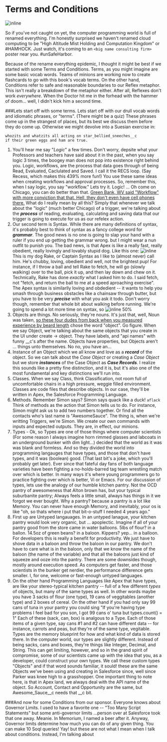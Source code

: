 # Terms and Conditions

![inline](http://i.imgur.com/HK3iraZ.jpg)

So if you've not caught on yet, the computer programming world is full of renamed everything. I'm honestly surprised we haven't renamed cloud computing to be "High Altitude Mist Holding and Computation Kingdom" or #HAMHOCK. Just watch, it's coming to an ```<big name consulting firm>``` poster near you. #unSafeHarbor.

Because of the rename everything epidemic, I thought it might be best if we started with some Terms and Conditions. Terms, as you might imagine are some basic vocab words. Teams of minions are working now to create flashcards to go with this book's vocab terms. On the other hand, Conditions refer to safe and reasonable boundaries to our Reflex metaphor. This isn't really a breakdown of the metaphor either. After all, Reflexes don't work *everywhere*. When the Doctor hit me in the forhead with the hammer of doom... well, I didn't kick him a second time.

###Lets start off with some terms.
Lets start off with our drull vocab words and idiomatic phrases, or "terms". (There might be a quiz) These phrases come up in the strangest of places, but its best we discuss them before they do come up. Otherwise we might devolve into a Suesian exercise in:
```
whozits and whatzits all acting on star_bellied_sneeches__c
if their green eggs and ham are true.
```

1. You'll hear me say "*Logic*" a few times. Don't worry, depsite what your Professors and teachers have said about it in the past, when you say logic 3 times, the boogey man does not pop into existence right behind you. Logic, workflows, are the process that data goes through of being Read, Evaluated, Caclulated and Saved. I call it the RECS loop. (Say Recess, which makes this 439% more fun!) You use these same ideas when creating workflows and approval processes. So, remember this, when I say logic, you say "workflow." Lets try it. Logic! ... Oh come on Chicago, you can do better than that. [Green Bank, WV said "Workflow" with more conviction that that. Hell, they don't even have cell phones there.](http://www.cnet.com/news/allergic-to-wi-fi-move-to-west-virginia/) What do I really mean by all this? Simply that whenever we talk about the "logic" (much better Chicago) of a trigger, we're talking about the ***process*** of reading, evaluating, calculating and saving data that our trigger is going to execute for us as our refelex action.
2. Our second term is Syntax. While there are many definitions of syntax, it's probably best to think of syntax as a fancy college word for ***grammar***. The good news is no one is going to slap your hand with a ruler if you end up getting the grammar wrong. but I might wear a nun outfit to punish you. The bad news, is that Apex is like a really fast, really obedient, really lovingly and lovably stupid dog. Like this one: ![inline](http://i.imgur.com/3E0huIs.jpg) This is my dog Rake, or Captain Syntax as I like to (almost never) call him. He's chubby, loving, obedient and well, not the brightest pup! For instance, if I throw a ball and tell Rake to fetch, he will go (slowly walking) over to the ball, pick it up, and then lay down and chew on it. Technically, Rake has done *exactly* what I asked him to do. I said fetch, not "fetch, and return the ball to me at a speed aproaching exercise". The Apex syntax is similarlly loving and obdedient -- it wants to help you smash through business obstacles like a chainsaw through butter, but you have to be very ***precise*** with what you ask it todo. Don't worry though, remember that whole bit about walking before running. We're going to spend a lot more time on syntax, so ![inline 50%](http://fc03.deviantart.net/fs71/f/2010/201/8/a/DON__T_PANIC_by_tind.jpg)
3. Objects are things. No seriously, they're nouns. It's just that, well, Noun was taken, [so these four dudes from back when you measured experience by beard length](http://en.wikipedia.org/wiki/Design_Patterns) chose the word "object". Go figure. When we say Object, we're talking about the same objects that you create in the UI under create -> object. They have labels, and "api names" with funny __c's after the name. Objects have properties, but Objects aren't ... things unto themselves. No no, you have an...
4. Instance of an Object which we all know and love as a ***record*** of the object. So we can talk about the *Case Object* or creating a *Case Object* but we store ***instances*** of the Case Object as ***Case Records***. I realize this sounds like a pretty fine distinction, and it is, but it's also one of the most fundamental and key distinctions we'll run into.
4. Classes. When we say Class, think Classification, not room full of uncomfortable chairs in a high pressure, weggie filled environment. Classes are code files that describe objects. In our case, they'll be written in Apex, the Salesforce Programming Language.
5. Methods. Remember Simon says? Simon says quack like a duck! ```aflack``` Think of methods as the action that Simon tells us to do. For instance, Simon might ask us to add two numbers together. Or find all the contacts who's last name is "AwesomeSauce". The thing is, when we're writting Triggers, we're Simon. We create our own commands with inputs and expected outputs. They are, in effect, our minions.
7. Types - Ok, so Types are one of those things where computer scientists (For some reason I always imagine horn rimmed glasses and labcoats in an underground bunker with dim light...) decided that the world as it was was blank and formless. And so they divided the world into programming langauges that have types, and those that don't have types, and it was (boolean) good. (That last bit's a joke, which you'll probably get later). Ever since that fateful day fans of both language varieties have been fighting a no-holds-barred tag team wrestling match over which is better. In many ways it's where young programmers go to practice fighting over which is better, Vi or Emacs. For our discussion of types, lets use the analogy of our humble kitchen pantry. Not the OCD pantry of awesomeness that Alton brown has, but your typical suburbanite pantry; Always feels a little small, always has things in it we forgot we ever bought. Why a pantry? because a pantry is a lot like Memory. You can never have enough Memory, and inevitably, your os is like "oh, so thats where i put that bit-o-stuff I needed 4 years ago."
 1. First up are Untyped langauages. In an untyped lanague, your kitchen pantry would look very organic, but ... apoplectic. Imagine if all of your pantry good from the store came in water balloons. 5lbs of flour? in a ballon. 14.5oz of green beans? in a baloon. Kippers? yep... in a balloon. For developers this is really a benefit for productivity. We just have to shove data in a baloon and throw the baloon in our pantry. We don't have to care what is in the baloon, only that we know the name of the baloon (the name of the variable) and that all the baloons just kind of squeeze and ooze into the pantry. There are some downsides though, mostly around execution speed. As computers get faster, and those scientists in the bunker get nerdier, the performance difference gets smaller. I, for one, welcome or fast-enough untyped languages.
 2. On the other hand Programming Languages like Apex that have types, are like your stereo-typical kitchen pantry -- full of a few different *types* of objects, but many of the same types as well. In other words maybe you have 3 sacks of flour (one type), 19 cans of veggitables (another type) and 2 boxes of cereal. On the other hand if you had only say 99 cans of tuna in your pantry you could sing "If you're having type problems I feel bad for you son, I got 99 cans o' tuna but types.count() = 1"  Each of these (sack, can, box) is analgous to a Type. Each of those items of a given type, say cans #1 and #2 can have different data -- for instance, carrots and peas, but they're of the same type, vegitable. Types are the memory blueprint for how and what kind of data is stored there. In the computer world, our types are slightly different. Instead of being sacks, cans and boxes, they're things like Integer, Decimal, and String. This can get limiting, however, and so in the grand spirit of compromise, some of our scientists came up with the idea that you, as a developer, could construct your own types. We call these custom types "Objects" and if that word sounds familiar, it sould! these are the same Objects we've been using and creating in Salesforce since, well since Parker was knee high to a grasshopper. One important thing to note here, is that in Apex land, we always deal with the API name of the object. So Account, Contact and Opportunity are the same, but Awesome_Sauce__c needs that __c bit.

###And now for some Conditions from our sponsor.
Everyone knows about Governor Limits. I used to have a favorite one -- "Too Many Script Statements" but some anti-governor limits ...person over at Salesforce took that one away. Meanie. In Memorium, I named a beer after it. Anyway, Governor limits determine how much you can do of any given thing. You can make 10 Soql queries! Yay! but these are not what I mean when I talk about conditions. Instead, I'm talking about
